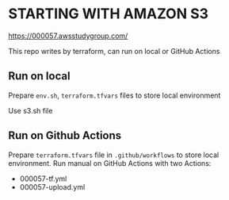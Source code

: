 # STARTING WITH AMAZON S3
https://000057.awsstudygroup.com/

This repo writes by terraform, can run on local or GitHub Actions
## Run on local ##
Prepare `env.sh`, `terraform.tfvars` files to store local environment

Use s3.sh file

## Run on Github Actions ##
Prepare `terraform.tfvars` file in `.github/workflows` to store local environment. Run manual on GitHub Actions with two Actions:
 - 000057-tf.yml
 - 000057-upload.yml 